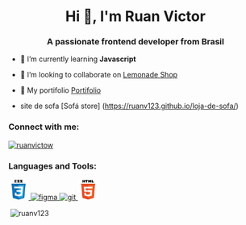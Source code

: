 <h1 align="center">Hi 👋, I'm Ruan Victor</h1>
<h3 align="center">A passionate frontend developer from Brasil</h3>

- 🌱 I’m currently learning **Javascript**

- 👯 I’m looking to collaborate on [Lemonade Shop](https://ruanv123.github.io/Lemonade-Shop/index.html)
- 📇 My portifolio [Portifolio](https://ruanv123.github.io/meu-portifolio/)
- site de sofa [Sofá store] (https://ruanv123.github.io/loja-de-sofa/)

<h3 align="left">Connect with me:</h3>
<p align="left">
<a href="https://instagram.com/ruanvictow" target="blank"><img align="center" src="https://raw.githubusercontent.com/rahuldkjain/github-profile-readme-generator/master/src/images/icons/Social/instagram.svg" alt="ruanvictow" height="30" width="40" /></a>
</p>

<h3 align="left">Languages and Tools:</h3>
<p align="left"> <a href="https://www.w3schools.com/css/" target="_blank" rel="noreferrer"> <img src="https://raw.githubusercontent.com/devicons/devicon/master/icons/css3/css3-original-wordmark.svg" alt="css3" width="40" height="40"/> </a> <a href="https://www.figma.com/" target="_blank" rel="noreferrer"> <img src="https://www.vectorlogo.zone/logos/figma/figma-icon.svg" alt="figma" width="40" height="40"/> </a> <a href="https://git-scm.com/" target="_blank" rel="noreferrer"> <img src="https://www.vectorlogo.zone/logos/git-scm/git-scm-icon.svg" alt="git" width="40" height="40"/> </a> <a href="https://www.w3.org/html/" target="_blank" rel="noreferrer"> <img src="https://raw.githubusercontent.com/devicons/devicon/master/icons/html5/html5-original-wordmark.svg" alt="html5" width="40" height="40"/> </a></p>
<p>&nbsp;<img align="center" src="https://github-readme-stats.vercel.app/api?username=ruanv123&show_icons=true&locale=en" alt="ruanv123" /></p>
